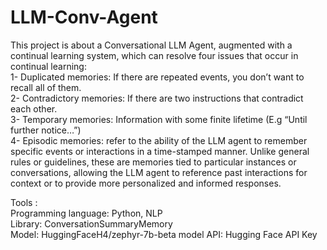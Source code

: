 # LLM-Conv-Agent

This project is about a Conversational LLM Agent, augmented with a continual learning system, which can resolve four issues that occur in continual learning: <br>
1- Duplicated memories: If there are repeated events, you don’t want to recall all of them. <br>
2- Contradictory memories: If there are two instructions that contradict each other. <br>
3- Temporary memories: Information with some finite lifetime (E.g “Until further notice…”)  
4- Episodic memories: refer to the ability of the LLM agent to remember specific events or interactions in a time-stamped manner. Unlike general rules or guidelines, these are memories tied to particular instances or conversations, allowing the LLM agent to reference past interactions for context or to provide more personalized and informed responses. <br>

Tools : <br>
Programming language: Python, NLP <br>
Library: ConversationSummaryMemory <br>
Model: HuggingFaceH4/zephyr-7b-beta model API: Hugging Face API Key 
